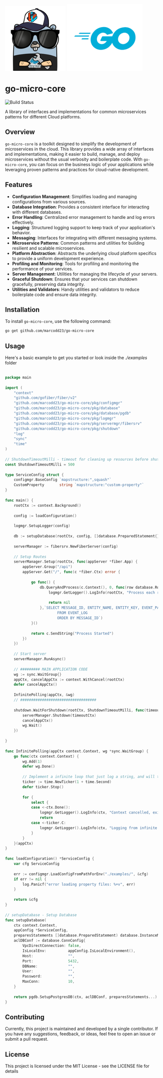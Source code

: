 
<div>
    <img src="logos/logo1.png" alt="Description" width="200" style="margin-top: 20px; margin-bottom: 0px; margin-left: 0px;"/>
    <img src="logos/go.png" alt="Description" width="250" style="margin-top: 20px; margin-bottom: 0px; margin-left: 0px;"/>
</div>

# go-micro-core
![Build Status](https://github.com/marcodd23/go-micro-core/actions/workflows/on-pr-merged.yaml/badge.svg)

A library of interfaces and implementations for common microservices patterns for different Cloud platforms.

## Overview

`go-micro-core` is a toolkit designed to simplify the development of microservices in the cloud. This library provides a wide array of interfaces and implementations, making it easier to build, manage, and deploy microservices without the usual verbosity and boilerplate code. With `go-micro-core`, you can focus on the business logic of your applications while leveraging proven patterns and practices for cloud-native development.

## Features

- **Configuration Management**: Simplifies loading and managing configurations from various sources.
- **Database Integration**: Provides a consistent interface for interacting with different databases.
- **Error Handling**: Centralized error management to handle and log errors effectively.
- **Logging**: Structured logging support to keep track of your application's behavior.
- **Messaging**: Interfaces for integrating with different messaging systems.
- **Microservice Patterns**: Common patterns and utilities for building resilient and scalable microservices.
- **Platform Abstraction**: Abstracts the underlying cloud platform specifics to provide a uniform development experience.
- **Profiling and Monitoring**: Tools for profiling and monitoring the performance of your services.
- **Server Management**: Utilities for managing the lifecycle of your servers.
- **Graceful Shutdown**: Ensures that your services can shutdown gracefully, preserving data integrity.
- **Utilities and Validators**: Handy utilities and validators to reduce boilerplate code and ensure data integrity.

## Installation

To install `go-micro-core`, use the following command:

```sh
go get github.com/marcodd23/go-micro-core
```

## Usage
Here's a basic example to get you started or look inside the *./examples* folder

```go

package main

import (
	"context"
	"github.com/gofiber/fiber/v2"
	"github.com/marcodd23/go-micro-core/pkg/configmgr"
	"github.com/marcodd23/go-micro-core/pkg/database"
	"github.com/marcodd23/go-micro-core/pkg/database/pgdb"
	"github.com/marcodd23/go-micro-core/pkg/logmgr"
	"github.com/marcodd23/go-micro-core/pkg/servermgr/fibersrv"
	"github.com/marcodd23/go-micro-core/pkg/shutdown"
	"log"
	"sync"
	"time"
)

// ShutdownTimeoutMilli - timeout for cleaning up resources before shutting down the server.
const ShutdownTimeoutMilli = 500

type ServiceConfig struct {
	configmgr.BaseConfig `mapstructure:",squash"`
	CustomProperty       string `mapstructure:"custom-property"`
}

func main() {
	rootCtx := context.Background()

	config := loadConfiguration()

	logmgr.SetupLogger(config)

	db := setupDatabase(rootCtx, config, []database.PreparedStatement{})

	serverManager := fibersrv.NewFiberServer(config)

	// Setup Routes
	serverManager.Setup(rootCtx, func(appServer *fiber.App) {
		appServer.Group("/api")
		appServer.Get("/", func(c *fiber.Ctx) error {

			go func() {
				db.QueryAndProcess(c.Context(), 0, func(row database.Row, rowScan database.RowScan) error {
					logmgr.GetLogger().LogInfo(rootCtx, "Process each row of the ResultSet")

					return nil
				},`SELECT MESSAGE_ID, ENTITY_NAME, ENTITY_KEY, EVENT_PAYLOAD, MODIFY_TS
						FROM EVENT_LOG
						ORDER BY MESSAGE_ID`)
			}()

			return c.SendString("Process Started")
		})
	})

	// Start server
	serverManager.RunAsync()

	// ######### MAIN APPLICATION CODE
	wg := sync.WaitGroup{}
	appCtx, cancelAppCtx := context.WithCancel(rootCtx)
	defer cancelAppCtx()

	InfinitePolling(appCtx, &wg)
	// ###################################

	shutdown.WaitForShutdown(rootCtx, ShutdownTimeoutMilli, func(timeoutCtx context.Context) {
		serverManager.Shutdown(timeoutCtx)
		cancelAppCtx()
		wg.Wait()
	})

}

func InfinitePolling(appCtx context.Context, wg *sync.WaitGroup) {
	go func(ctx context.Context) {
		wg.Add(1)
		defer wg.Done()

		// Implement a infinite loop that just log a string, and will terminate only if the context is cancelled
		ticker := time.NewTicker(1 + time.Second)
		defer ticker.Stop()

		for {
			select {
			case <-ctx.Done():
				logmgr.GetLogger().LogInfo(ctx, "Context cancelled, exiting goroutine")
				return
			case <-ticker.C:
				logmgr.GetLogger().LogInfo(ctx, "Logging from infinite loop...")
			}
		}
	}(appCtx)
}

func loadConfiguration() *ServiceConfig {
	var cfg ServiceConfig

	err := configmgr.LoadConfigFromPathForEnv("./examples/", &cfg)
	if err != nil {
		log.Panicf("error loading property files: %+v", err)
	}

	return &cfg
}

// setupDatabase - Setup Database
func setupDatabase(
	ctx context.Context,
	appConfig *ServiceConfig,
	preparesStatements []database.PreparedStatement) database.InstanceManager {
	aclDBConf := database.ConnConfig{
		VpcDirectConnection: false,
		IsLocalEnv:          appConfig.IsLocalEnvironment(),
		Host:                "",
		Port:                5432,
		DBName:              "",
		User:                "",
		Password:            "",
		MaxConn:             10,
	}

	return pgdb.SetupPostgresDB(ctx, aclDBConf, preparesStatements...)
}
```

## Contributing
Currently, this project is maintained and developed by a single contributor. If you have any suggestions, feedback, or ideas, feel free to open an issue or submit a pull request.

## License
This project is licensed under the MIT License - see the LICENSE file for details

